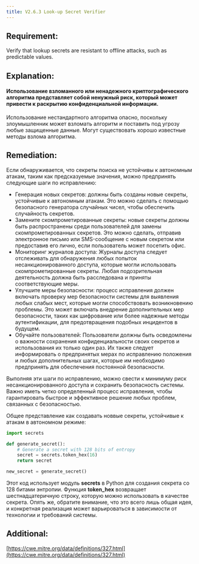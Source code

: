 ```yaml
---
title: V2.6.3 Look-up Secret Verifier
---
```




## Requirement:

Verify that lookup secrets are resistant to offline attacks, such as predictable values.

## Explanation:

#### Использование взломанного или ненадежного криптографического алгоритма представляет собой ненужный риск, который может привести к раскрытию конфиденциальной информации.

Использование нестандартного алгоритма опасно, поскольку  злоумышленник может взломать алгоритм и поставить под угрозу любые защищенные данные. Могут существовать хорошо известные методы взлома алгоритма.

## Remediation:



Если обнаруживается, что секреты поиска не устойчивы к автономным атакам, таким как предсказуемые значения, можно предпринять следующие шаги по исправлению: 

- Генерация новых секретов: должны быть созданы новые секреты, устойчивые к автономным атакам. Это можно сделать с помощью безопасного генератора случайных чисел, чтобы обеспечить случайность секретов. 
- Замените скомпрометированные секреты: новые секреты должны быть распространены среди пользователей для замены скомпрометированных секретов. Это можно сделать, отправив электронное письмо или SMS-сообщение с новым секретом или предоставив его лично, если пользователь может посетить офис. 
- Мониторинг журналов доступа: Журналы доступа следует отслеживать для обнаружения любых попыток несанкционированного доступа, которые могли использовать скомпрометированные секреты. Любая подозрительная деятельность должна быть расследована и приняты соответствующие меры.
-  Улучшите меры безопасности: процесс исправления должен включать проверку мер безопасности системы для выявления любых слабых мест, которые могли способствовать возникновению проблемы. Это может включать внедрение дополнительных мер безопасности, таких как шифрование или более надежные методы аутентификации, для предотвращения подобных инцидентов в будущем. 
- Обучайте пользователей: Пользователи должны быть осведомлены о важности сохранения конфиденциальности своих секретов и использования их только один раз. Их также следует информировать о предпринятых мерах по исправлению положения и любых дополнительных шагах, которые им необходимо предпринять для обеспечения постоянной безопасности. 


Выполняя эти шаги по исправлению, можно свести к минимуму риск несанкционированного доступа и сохранить безопасность системы. Важно иметь четко определенный процесс исправления, чтобы гарантировать быстрое и эффективное решение любых проблем, связанных с безопасностью.

Общее представление как создавать новвые секреты, устойчивые к атакам в автономном режиме:


```python title="Пример кода, как создавать новые секреты, устойчивые к атакам"
import secrets

def generate_secret():
    # Generate a secret with 128 bits of entropy
    secret = secrets.token_hex(16)
    return secret

new_secret = generate_secret()


```


Этот код использует модуль **secrets** в Python для создания секрета со 128 битами энтропии. Функция **token_hex** возвращает шестнадцатеричную строку, которую можно использовать в качестве секрета. Опять же, обратите внимание, что это всего лишь общая идея, и конкретная реализация может варьироваться в зависимости от технологии и требований системы.

## Additional:

[https://cwe.mitre.org/data/definitions/327.html](https://cwe.mitre.org/data/definitions/327.html)




